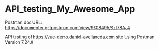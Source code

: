 # API_testing_My_Awesome_App

Postman doc URL: https://documenter.getpostman.com/view/9608495/Szt78AJ4

API testing of https://vue-demo.daniel-avellaneda.com site
Using Postman Version 7.24.0

